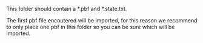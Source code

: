 This folder should contain a *.pbf and *.state.txt.

The first pbf file encoutered will be imported, for this reason we recommend
to only place one pbf in this folder so you can be sure which will be imported.
